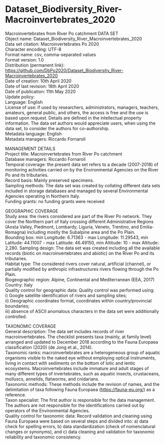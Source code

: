 # Dataset_Biodiversity_River-Macroinvertebrates_2020
Macroinvertebrates from River Po catchment
DATA SET  
Object name: Dataset_Biodiversity_River_Macroinvertebrates_2020  
Data set citation: Macroinvertebrates Po 2020  
Character encoding: UTF-8  
Format name: csv, comma-separated values  
Format version: 1.0  
Distribution (permanent link):  
https://github.com/DbPo2020/Dataset_Biodiversity_River-Macroinvertebrates_2020  
Date of creation: 10th April 2020  
Date of last revision: 18th April 2020  
Date of publication: 11th May 2020  
Update policy:  
Language: English  
License of use: if used by researchers, administrators, managers, teachers, amateurs, general public, and others, the access is free and the use is based upon request. Details are defined in the intellectual property information. The data set authors would appreciate users, when using the data set, to consider the authors for co-authorship.  
Metadata language: English  
Metadata managers: Riccardo Fornaroli  

MANAGEMENT DETAILS  
Project title: Macroinvertebrates from River Po catchment  
Database managers: Riccardo Fornaroli  
Temporal coverage: the present data set refers to a decade (2007-2018) of monitoring activities carried on by the Environmental Agencies on the River Po and its tributaries.  
Record basis: Mainly preserved specimens.  
Sampling methods: The data set was created by collating different data sets included in storage databases and managed by several Environmental Agencies operating in Northern Italy.  
Funding grants: no funding grants were received   

GEOGRAPHIC COVERAGE  
Study area: the rivers considered are part of the River Po network. They cover the Northern part of Italy crossing different Administrative Regions (Aosta Valley, Piedmont, Lombardy, Liguria, Veneto, Trentino, and Emilia-Romagna) including mostly the Subalpine area and the Po Plain.  
Bounding box: min Longitude: 6.71363 - max Longitude: 11.29543, min Latitude: 44.11007 - max Latitude: 46.49150, min Altitude: 10 - max Altitude: 2,280. 
Sampling design: The data set was created including all the available records (biotic on macroinvertebrates and abiotic) on the River Po and its tributaries.  
Habitat type: The considered rivers cover natural, artificial (channel), or partially modified by anthropic infrastructures rivers flowing through the Po Plain.  
Biogeographic region: Alpine, Continental and Mediterranean (EEA, 2017)  
Country: Italy  
Quality control for geographic data: Quality control was performed using:  
i)	Google satellite identification of rivers and sampling sites;  
ii)	Geographic coordinates format, coordinates within country/provincial boundaries;  
iii)	 absence of ASCII anomalous characters in the data set were additionally controlled.  

TAXONOMIC COVERAGE  
General description: The data set includes records of river macroinvertebrates. The checklist presents taxa (mainly, at family level) arranged and updated to December 2018 according to the Fauna Europaea classification (2020) (de Jong et al., 2014).  
Taxonomic ranks: macroinvertebrates are a heterogeneous group of aquatic organisms visible to the naked eye without employing optical instruments, living in contact with sediments on the bottom of lotic and lentic ecosystems. Macroinvertebrates include immature and adult stages of many different types of invertebrates, such as aquatic insects, crustaceans, molluscs, annelids, flatworms, and cnidarians.  
Taxonomic methods: These methods include the revision of names, and the delimitation of taxa following Fauna Europaea (https://fauna-eu.org/) as a reference.  
Taxon specialist: The first author is responsible for the data management. The authors are not responsible for the identifications carried out by operators of the Environmental Agencies.  
Quality control for taxonomic data: Record validation and cleaning using Fauna Europaea were based on several steps and divided into: a) data check for spelling errors, b) data standardization (check of nomenclatural changes or synonyms), and c) data cleaning and validation for taxonomic reliability and taxonomic consistency.
